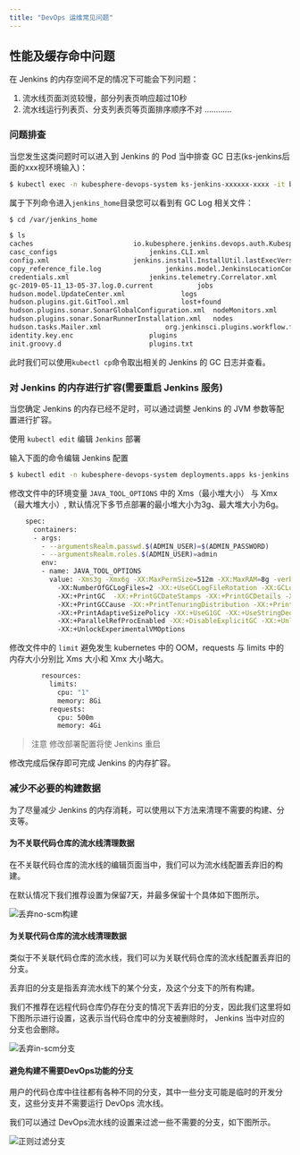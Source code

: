 ```yaml
---
title: "DevOps 运维常见问题" 
---
```


## 性能及缓存命中问题

在 Jenkins 的内存空间不足的情况下可能会下列问题：

1. 流水线页面浏览较慢，部分列表页响应超过10秒
2. 流水线运行列表页、分支列表页等页面排序顺序不对
…………

### 问题排查

当您发生这类问题时可以进入到 Jenkins 的 Pod 当中排查 GC 日志(ks-jenkins后面的xxx视环境输入)：

```bash
$ kubectl exec -n kubesphere-devops-system ks-jenkins-xxxxxx-xxxx -it bash
```

属于下列命令进入`jenkins_home`目录您可以看到有 GC Log 相关文件：

```bash
$ cd /var/jenkins_home
```

```bash
$ ls
caches						   io.kubesphere.jenkins.devops.auth.KubesphereTokenAuthGlobalConfiguration.xml  queue.xml
casc_configs					   jenkins.CLI.xml								 queue.xml.bak
config.xml					   jenkins.install.InstallUtil.lastExecVersion					 scriptApproval.xml
copy_reference_file.log				   jenkins.model.JenkinsLocationConfiguration.xml				 secret.key
credentials.xml					   jenkins.telemetry.Correlator.xml						 secret.key.not-so-secret
gc-2019-05-11_13-05-37.log.0.current		   jobs										 secrets
hudson.model.UpdateCenter.xml			   logs										 updates
hudson.plugins.git.GitTool.xml			   lost+found									 userContent
hudson.plugins.sonar.SonarGlobalConfiguration.xml  nodeMonitors.xml								 users
hudson.plugins.sonar.SonarRunnerInstallation.xml   nodes									 war
hudson.tasks.Mailer.xml				   org.jenkinsci.plugins.workflow.flow.FlowExecutionList.xml			 workflow-libs
identity.key.enc				   plugins									 workspace
init.groovy.d					   plugins.txt
```

此时我们可以使用`kubectl cp`命令取出相关的 Jenkins 的 GC 日志并查看。

### 对 Jenkins 的内存进行扩容(需要重启 Jenkins 服务)

当您确定 Jenkins 的内存已经不足时，可以通过调整 Jenkins 的 JVM 参数等配置进行扩容。

使用 `kubectl edit` 编辑 `Jenkins` 部署

输入下面的命令编辑 Jenkins 配置

```bash
$ kubectl edit -n kubesphere-devops-system deployments.apps ks-jenkins
```

修改文件中的环境变量 `JAVA_TOOL_OPTIONS` 中的 Xms（最小堆大小） 与 Xmx（最大堆大小）, 默认情况下多节点部署的最小堆大小为3g、最大堆大小为6g。

```bash
    spec:
      containers:
      - args:
        - --argumentsRealm.passwd.$(ADMIN_USER)=$(ADMIN_PASSWORD)
        - --argumentsRealm.roles.$(ADMIN_USER)=admin
        env:
        - name: JAVA_TOOL_OPTIONS
          value: -Xms3g -Xmx6g -XX:MaxPermSize=512m -XX:MaxRAM=8g -verbose:gc -Xloggc:/var/jenkins_home/gc-%t.log
            -XX:NumberOfGCLogFiles=2 -XX:+UseGCLogFileRotation -XX:GCLogFileSize=100m
            -XX:+PrintGC  -XX:+PrintGCDateStamps -XX:+PrintGCDetails -XX:+PrintHeapAtGC
            -XX:+PrintGCCause -XX:+PrintTenuringDistribution -XX:+PrintReferenceGC
            -XX:+PrintAdaptiveSizePolicy -XX:+UseG1GC -XX:+UseStringDeduplication
            -XX:+ParallelRefProcEnabled -XX:+DisableExplicitGC -XX:+UnlockDiagnosticVMOptions
            -XX:+UnlockExperimentalVMOptions
```

修改文件中的 `limit` 避免发生 kubernetes 中的 OOM，requests 与 limits 中的内存大小分别比 Xms 大小和 Xmx 大小略大。

```bash
        resources:
          limits:
            cpu: "1"
            memory: 8Gi
          requests:
            cpu: 500m
            memory: 4Gi
```

> 注意 修改部署配置将使 Jenkins 重启

修改完成后保存即可完成 Jenkins 的内存扩容。


### 减少不必要的构建数据

为了尽量减少 Jenkins 的内存消耗，可以使用以下方法来清理不需要的构建、分支等。

#### 为不关联代码仓库的流水线清理数据

在不关联代码仓库的流水线的编辑页面当中，我们可以为流水线配置丢弃旧的构建。

在默认情况下我们推荐设置为保留7天，并最多保留十个具体如下图所示。

![丢弃no-scm构建](/no-scm-discard-setting.jpg)


#### 为关联代码仓库的流水线清理数据

类似于不关联代码仓库的流水线，我们可以为关联代码仓库的流水线配置丢弃旧的分支。

丢弃旧的分支是指丢弃流水线下的某个分支，及这个分支下的所有构建。

我们不推荐在远程代码仓库仍存在分支的情况下丢弃旧的分支，因此我们这里将如下图所示进行设置，这表示当代码仓库中的分支被删除时， Jenkins 当中对应的分支也会删除。

![丢弃in-scm分支](/in-scm-discard-setting.png)

#### 避免构建不需要DevOps功能的分支

用户的代码仓库中往往都有各种不同的分支，其中一些分支可能是临时的开发分支，这些分支并不需要运行 DevOps 流水线。

我们可以通过 DevOps流水线的设置来过滤一些不需要的分支，如下图所示。

![正则过滤分支](/devops-regex-filter.png)
